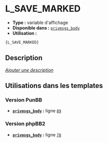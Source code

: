 # L_SAVE_MARKED
* __Type :__ variable d'affichage
* __Disponible dans :__ [`privmsgs_body`](../tpl/var/privmsgs_body.md)
* __Utilisation :__

```html
{L_SAVE_MARKED}
```

## Description
[*Ajouter une description*](https://fa-tvars.appspot.com/var/L_SAVE_MARKED)

## Utilisations dans les templates

### Version PunBB
* __[`privmsgs_body`](../tpl/var/privmsgs_body.md#readme) :__ ligne [`89`](../tpl/src/punbb/privmsgs_body.tpl#L89)

### Version phpBB2
* __[`privmsgs_body`](../tpl/var/privmsgs_body.md#readme) :__ ligne [`78`](../tpl/src/subsilver/privmsgs_body.tpl#L78)
